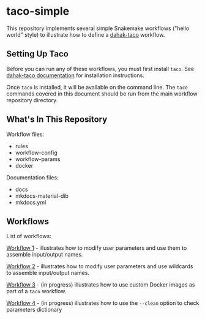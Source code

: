 # taco-simple

This repository implements several simple Snakemake workflows
("hello world" style) to illustrate how to define a 
[dahak-taco](https://github.com/dahak-metagenomics/dahak-taco)
workflow.


## Setting Up Taco

Before you can run any of these workflows, you must first 
install `taco`. See [dahak-taco documentation](https://dahak-metagenomics.github.io/dahak-taco)
for installation instructions.

Once `taco` is installed, it will be available on the 
command line. The `taco` commands covered in this document
should be run from the main workflow repository directory. 


## What's In This Repository

Workflow files:

* rules
* workflow-config
* workflow-params
* docker

Documentation files:

* docs
* mkdocs-material-dib
* mkdocs.yml


## Workflows

List of workflows:

[Workflow 1](Workflow1.md) - illustrates how to modify user parameters
    and use them to assemble input/output names.

[Workflow 2](Workflow2.md) - illustrates how to modify user parameters
    and use wildcards to assemble input/output names.

[Workflow 3](Workflow3.md) - (in progress) illustrates how to use custom Docker images
    as part of a `taco` workflow.

[Workflow 4](Workflow4.md) - (in progress) illustrates how to use the `--clean` 
    option to check parameters dictionary

